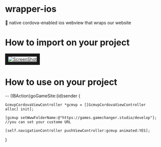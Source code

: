 # wrapper-ios
:iphone: native cordova-enabled ios webview that wraps our website

# How to import on your project

<a href="https://github.com/GameChangerInteractive/cordova-wrapper-ios/releases/download/v1.0.0/Screen.Shot.2017-10-09.at.9.43.47.AM.png" target="_blank">
<img src="https://github.com/GameChangerInteractive/cordova-wrapper-ios/releases/download/v1.0.0/Screen.Shot.2017-10-09.at.9.43.47.AM.png" 
alt="ScreenShot" border="10" />
</a>

# How to use on your project

-- (IBAction)goGameSite:(id)sender {

    GcmvpCordovaViewController *gcmvp = [[GcmvpCordovaViewController alloc] init];
    
    [gcmvp setWwwFolderName:@"https://games.gamechanger.studio/develop"]; //you can set your custome URL
    
    [self.navigationController pushViewController:gcmvp animated:YES];
    
}
